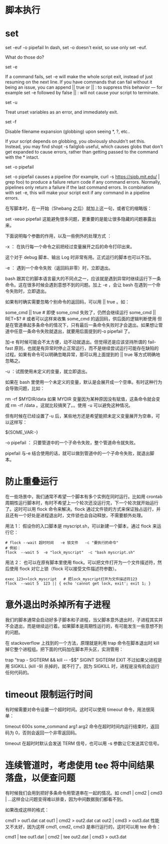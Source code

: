 # 脚本执行

# set

set -euf -o pipefail
In dash, set -o doesn't exist, so use only set -euf.

What do those do?

set -e

If a command fails, set -e will make the whole script exit, instead of just resuming on the next line. If you have commands that can fail without it being an issue, you can append || true or || : to suppress this behavior — for example set -e followed by false || : will not cause your script to terminate.

set -u

Treat unset variables as an error, and immediately exit.

set -f

Disable filename expansion (globbing) upon seeing \*, ?, etc..

If your script depends on globbing, you obviously shouldn't set this. Instead, you may find shopt -s failglob useful, which causes globs that don't get expanded to cause errors, rather than getting passed to the command with the \* intact.

set -o pipefail

set -o pipefail causes a pipeline (for example, curl -s https://sipb.mit.edu/ | grep foo) to produce a failure return code if any command errors. Normally, pipelines only return a failure if the last command errors. In combination with set -e, this will make your script exit if any command in a pipeline errors.

在写脚本时，在一开始（Shebang 之后）就加上这一句，或者它的缩略版：

set -xeuo pipefail
这能避免很多问题，更重要的是能让很多隐藏的问题暴露出来。

下面说明每个参数的作用，以及一些例外的处理方式 ：

-x ： 在执行每一个命令之前把经过变量展开之后的命令打印出来。

这个对于 debug 脚本、输出 Log 时非常有用。正式运行的脚本也可以不加。

-e ： 遇到一个命令失败（返回码非零）时，立即退出。

bash 跟其它的脚本语言最大的不同点之一，应该就是遇到异常时继续运行下一条命令。这在很多时候会遇到意想不到的问题。加上 -e ，会让 bash 在遇到一个命令失败时，立即退出。

如果有时确实需要忽略个别命令的返回码，可以用 || true 。如：

some_cmd || true # 即使 some_cmd 失败了，仍然会继续运行
some_cmd || RET=\$? # 或者可以这样来收集 some_cmd 的返回码，供后面的逻辑判断使用
但是在管道串起多条命令的情况下，只有最后一条命令失败时才会退出。如果想让管道中任意一条命令失败就退出，就要用后面提到的-o pipefail 了。

加-e 有时候可能会不太方便，动不动就退出。但觉得还是应该坚持所谓的 fail-fast 原则，也就是有异常时停止正常运行，而不是继续尝试运行可能存在缺陷的过程。如果有命令可以明确忽略异常，那可以用上面提到的 || true 等方式明确地忽略之。

-u ：试图使用未定义的变量，就立即退出。

如果在 bash 里使用一个未定义的变量，默认是会展开成一个空串。有时这种行为会导致问题，比如：

rm -rf \$MYDIR/data
如果 MYDIR 变量因为某种原因没有赋值，这条命令就会变成 rm -rf /data 。这就比较搞笑了。。使用 -u 可以避免这种情况。

但有时候在已经设置了-u 后，某些地方还是希望能把未定义变量展开为空串，可以这样写：

\${SOME_VAR:-}

-o pipefail ： 只要管道中的一个子命令失败，整个管道命令就失败。

pipefail 与-e 结合使用的话，就可以做到管道中的一个子命令失败，就退出脚本。

# 防止重叠运行

在一些场景中，我们通常不希望一个脚本有多个实例在同时运行。比如用 crontab 周期性运行脚本时，有时不希望上一个轮次还没运行完，下一个轮次就开始运行了。这时可以用 flock 命令来解决。flock 通过文件锁的方式来保证独占运行，并且还有一个好处是进程退出时，文件锁也会自动释放，不需要额外处理。

用法 1： 假设你的入口脚本是 myscript.sh，可以新建一个脚本，通过 flock 来运行它：

```
# flock --wait 超时时间   -e 锁文件   -c "要执行的命令"
# 例如：
flock  --wait 5  -e "lock_myscript"  -c "bash myscript.sh"
```

用法 2： 也可以在原有脚本里使用 flock。可以把文件打开为一个文件描述符，然后使用 flock 对它上锁（flock 可以接受文件描述符参数）。

```
exec 123<>lock_myscript   # 把lock_myscript打开为文件描述符123
flock  --wait 5  123 || { echo 'cannot get lock, exit'; exit 1; }
```

# 意外退出时杀掉所有子进程

我们的脚本通常会启动好多子脚本和子进程，当父脚本意外退出时，子进程其实并不会退出，而是继续运行着。如果脚本是周期性运行的，有可能发生一些意想不到的问题。

在 stackoverflow 上找到的一个方法，原理就是利用 trap 命令在脚本退出时 kill 掉它整个进程组。把下面的代码加在脚本开头区，实测管用：

trap "trap - SIGTERM && kill -- -\$\$" SIGINT SIGTERM EXIT
不过如果父进程是用 SIGKILL (kill -9) 杀掉的，就不行了。因为 SIGKILL 时，进程是没有机会运行任何代码的。

# timeout 限制运行时间

有时候需要对命令设置一个超时时间。这时可以使用 timeout 命令，用法很简单：

timeout 600s some_command arg1 arg2
命令在超时时间内运行结束时，返回码为 0，否则会返回一个非零返回码。

timeout 在超时时默认会发送 TERM 信号，也可以用 -s 参数让它发送其它信号。

# 连续管道时，考虑使用 tee 将中间结果落盘，以便查问题

有时候我们会用到把好多条命令用管道串在一起的情况。如 cmd1 | cmd2 | cmd3 | ...这样会让问题变得难以排查，因为中间数据我们都看不到。

如果改成这样的格式：

cmd1 > out1.dat
cat out1 | cmd2 > out2.dat
cat out2 | cmd3 > out3.dat
性能又不太好，因为这样 cmd1, cmd2, cmd3 是串行运行的，这时可以用 tee 命令：

cmd1 | tee out1.dat | cmd2 | tee out2.dat | cmd3 > out3.dat
